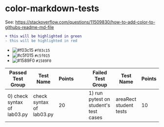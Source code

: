 # color-markdown-tests


See: <https://stackoverflow.com/questions/11509830/how-to-add-color-to-githubs-readme-md-file>

```diff
+ this will be highlighted in green
- this will be highlighted in red
```

- ![#f03c15](https://placehold.it/15/f03c15/000000?text=+) `#f03c15`
- ![#c5f015](https://placehold.it/15/c5f015/000000?text=+) `#c5f015`
- ![#1589F0](https://placehold.it/15/1589F0/000000?text=+) `#1589F0`

| Passed Test Group  | Test Name | Points | &nbsp;&nbsp;&nbsp;&nbsp;| Failed Test Group  | Test Name | Points |
|-------------|-----------|--------|-------------------------|-------------|-----------|--------|
| 0) check syntax of lab03.py	 | check syntax of lab03.py | 20 | | 1) run pytest on student's test cases	 |areaRect student tests	| 10 |


